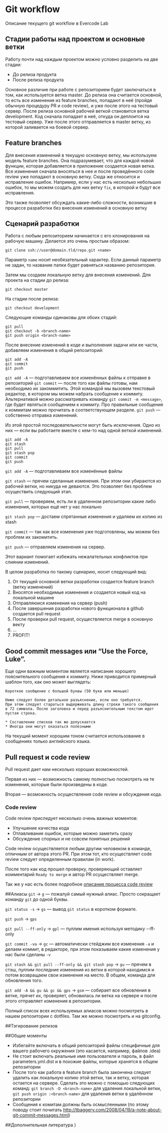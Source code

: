 # Git workflow
Описание текущего git workflow в Evercode Lab

## Стадии работы над проектом и основные ветки
Работу почти над каждым проектом можно условно разделить на две стадии:

* До релиза продукта
* После релиза продукта

Основное различие при работе с репозиторием будет заключаться в том, как
используется ветка master. До релиза она считается основной, то есть все
изменения из feature branches, попадают в неё (пройдя обычную процедуру PR и
code review), и уже после этого на тестовый сервер. После релиза основной
рабочей веткой становится ветка development. Код сначала попадает в неё, откуда
он деплоится на тестовый сервер. Уже после этого отправляется в master ветку,
из которой заливается на боевой сервер.

## Feature branches
Для внесения изменений в текущую основную ветку, мы используем модель feature
branches. Она подразумевает, что для каждой новой функции, которая добавляется
в приложение создается новая ветка. Все изменения сначала вносяться в нее и
после проведённого code review уже попадают в основную ветку. Сюда же
относится и исправление ошибок. Например, если у нас есть несколько небольших
ошибок, то мы можем создать для них ветку `fix`, в которой и будут все исправления.

Это также позволяет обсуждать какие-либо сложности, возникшие в процессе
разработки без внесения изменений в основную ветку

## Сценарий разработки
Работа с любым репозиторием начинается с его клонирования на рабочую машину.
Делается это очень простым образом:

```
git clone ssh://user@domain.tld/repo.git <name>
```

Параметр `name` носит необязательный характер. Если данный параметр не задан, то
название папки будет равняться названию репозитория.

Затем мы создаем локальную ветку для внесения изменений. Для проекта на стадии
до релиза:
```
git checkout master
```

На стадии после релиза:
```
git checkout development
```

Следующие команды одинаковы для обоих стадий:
```
git pull
git checkout -b <branch-name>
git push origin <branch-name>
```

После внесение изменений в коде и выполнения задачи или ее части, добавляем
изменения в общий репозиторий:

```
git add -A
git commit
git push
```

`git add -A` — подготавливаем все изменённых файлы к отправке в репозиторий
`git commit` — после того как файлы готовы, нам необходимо их закоммитить. Этой
командой мы вызовем текстовый редактор, в котором мы можем набрать
сообщение к коммиту. Альтернативой можно рассматривать команду `git commit -m
<message>`, где <message> будет являться сообщением к коммиту.
Про правильные сообщения к коммитам можно прочитать в соответствующем разделе.
`git push` — собственно отправка изменений.

Из этой простой последовательности могут быть исключения. Одно из них — если вы
работаете вместе с кем-то над одной веткой изменений.

```
git add -A
git stash
git pull
git stash pop
git commit
git push
```

`git add -A` — подготавливаем все изменённые файлы

`git stash` — прячем сделанные изменения. При этом они убираются из рабочей
ветки, но никуда не деваются. Это позволяет без проблем осуществить следующий
этап.

`git pull` — проверяем, есть ли в удаленном репозитории какие либо изменения,
которых ещё нет у нас локально

`git stash pop` — достаем спрятанные изменения и удаляем их копию из stash

`git commit` — так как все изменения уже подготовлены, мы можем без проблем их
закомитить.

`git push` — отправляем изменения на сервер.

Этот вариант помогает избежать нежалательных конфликтов при слиянии изменений.

В целом разработка по такому сценарию, носит следующий вид:

1. От текущей основной ветки разработки создается feature branch (ветку изменений)
2. Вносятся необходимые изменения и создается новый код на локальной машине
3. Отправляюися изменения на сервер (push)
4. После завершения разработки нового функционала в github создается pull request
5. После проверки pull request, осуществляется merge в основную векту
6. …
7. PROFIT!

## Good commit messages или “Use the Force, Luke”.
Еще одни важным моментом является написание хорошего пояснительного
сообщения к коммиту. Ниже приводится примерный шаблон того, как оно может выглядеть:

```
Короткое сообщение с большой буквы (50 букв или меньше)

Ниже следует более детальное разъяснение, если оно требуется.
При этом следует стараться выдерживать длину строки такого сообщения
в 72 символа. После заголовка и перед разъяснительным текстом идет пустая строка.

* Составление списков так же допускается
* Иногда они могут оказаться полезными
```

На текущий момент хорошим тоном считается использование в сообщениях только
английского языка.

## Pull request и code review
Pull request дает нам несколько хороших возможностей.

Первая из них — возможность самому полностью посмотреть на те изменения, которые
были произведены в коде.

Вторая — возможность осуществления code review и обсуждения кода.

### Code review
Code review приследует несколько очень важных моментов:

* Улучшение качества кода
* Отлавливание ошибок, которые можно заметить сразу
* Обсуждение спорных и не совсем понятных решений

Code review осуществляется любым другим человеком в команде, отличным от автора
этого PR. При этом тот, кто осуществляет code review следует определенным
правилам (in work).

После того как код прошел проверку, проверяющий оставляет комментарий
`Ready to merge` и автор PR осуществляет merge.

Так же у нас есть более подробное [описание процесса code review](/code_work/pull_review/)

##Алиасы
`git` → `g` — пожалуй самый нужный алиас. Просто сокращает команду `git` до
одной буквы.

`git status -s` → `gs` — вывод `git status` в коротком формате.

`git push` → `gps`

`git pull --ff-only` → `gpl` — пуллим имения используя методику --ff-only

`git commit -va` → `gc` — автоматически стейджим все изменения `-a` и делаем
коммит, в редакторе, при этом показываем какие изменения у нас были сделаны `-v`

`git stash && git pull --ff-only && git stash pop` → `gu` — прячем в стэш,
пуллим последние изменения из ветки в которой находимся и потом возвращаем свои
изменения на место. В общем, команда для обновления того.

`git add -A && gu && gc && gps` → `gsm` — собирает все обновления в ветке,
прячет их, проверяет, обновилась ли ветка на сервере и после этого отправляет
изменения в репозитории.

Полный список всех используемых алиасов можно посмотреть в нашем репозитории с
dotfiles. Там же можно посмотреть и на gitconfig.

##Тэгирование релизов

##Общие моменты
* Избегайте включать в общий репозиторий файлы специфичные для вашего рабочего
  окружения (это касается, например, файлов .idea)
* Не стоит включать реальные имя пользователя и пароль, в файл parameters.yml.dist
  и в похожие файлы, которые хранятся в общем репозитории
* После того как работа в feature branch была закончена следует удалить
  как локальную копию этой ветки, так и ветку, которая остается на сервере.
  Сделать это можно с помощью следующих команд: `git branch -D <branch-name>`
  для удаления локальной ветки, `git push origin :<branch-name>` для удаления
  ветки в удалённом репозитории
* Сообщения к комитам должны быть осмысленными (по этому поводу стоит почитать
  http://tbaggery.com/2008/04/19/a-note-about-git-commit-messages.html)

##Дополнительная литература
)
